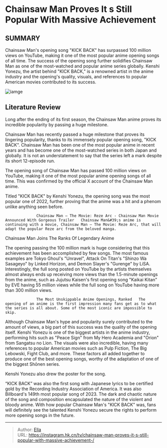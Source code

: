 # Chainsaw Man Proves It s Still Popular With Massive Achievement 


## SUMMARY 



  Chainsaw Man&#39;s opening song &#34;KICK BACK&#34; has surpassed 100 million views on YouTube, making it one of the most popular anime opening songs of all time.   The success of the opening song further solidifies Chainsaw Man as one of the most-watched and popular anime series globally.   Kenshi Yonezu, the artist behind &#34;KICK BACK,&#34; is a renowned artist in the anime industry and the opening&#39;s quality, visuals, and references to popular American movies contributed to its success.  

![iamge](https://static1.srcdn.com/wordpress/wp-content/uploads/2024/01/the-cast-of-chainsaw-man-in-the-opening-sitting-in-the-cinema.jpg)

## Literature Review

Long after the ending of its first season, the Chainsaw Man anime proves its incredible popularity by passing a huge milestone.




Chainsaw Man has recently passed a huge milestone that proves its lingering popularity, thanks to its immensely popular opening song, &#34;KICK BACK&#34;. Chainsaw Man has been one of the most popular anime in recent years and has become one of the most-watched series in both Japan and globally. It is not an understatement to say that the series left a mark despite its short 12-episode run.




The opening song of Chainsaw Man has passed 100 million views on YouTube, making it one of the most popular anime opening songs of all time. This was confirmed by the official X account of the Chainsaw Man anime.


 

Titled &#34;KICK BACK&#34; by Kenshi Yonezu, the opening song was the most popular one of 2022, further proving that the anime was a hit and a phenom unlike anything seen before.

                  Chainsaw Man – The Movie: Reze Arc - Chainsaw Man Movie Announced With Gorgeous Trailer   Chainsaw Man&#39;s anime is continuing with a movie, Chainsaw Man – The Movie: Reze Arc, that will adapt the popular Reze arc from the beloved manga.   


 Chainsaw Man Joins The Ranks Of Legendary Anime 

 




The opening passing the 100 million mark is huge considering that this achievement has been accomplished by few songs. The most famous examples are Tokyo Ghoul&#39;s &#34;Unravel&#34;, Attack On Titan&#39;s &#34;Shinzo Wa Sasageyo&#34; by Linked Horizon, and Demon Slayer&#39;s &#34;Gurenge&#34; by LiSA. Interestingly, the full song posted on YouTube by the artists themselves almost always ends up receiving more views than the 1.5-minute openings from the anime, such as Jujutsu Kaisen&#39;s first opening song &#34;Kaikai Kitan&#34; by EVE having 55 million views while the full song on YouTube having more than 300 million views.

                  The Most Unskippable Anime Openings, Ranked   The opening of an anime is the first impression many fans get as to what the series is all about. Some of the most iconic are impossible to skip.   

Although Chainsaw Man&#39;s hype and popularity surely contributed to the amount of views, a big part of this success was the quality of the opening itself. Kenshi Yonezu is one of the biggest artists in the anime industry, performing hits such as &#34;Peace Sign&#34; from My Hero Academia and &#34;Orion&#34; from Sangatsu no Lion. The visuals were also incredible, having many references to popular American movies such as Pulp Fiction, The Big Lebowski, Fight Club, and more. These factors all added together to produce one of the best opening songs, worthy of the adaptation of one of the biggest Shōnen series.






Kenshi Yonezu also drew the poster for the song.




“KICK BACK” was also the first song with Japanese lyrics to be certified gold by the Recording Industry Association of America. It was also Billboard&#39;s 149th most popular song of 2023. The dark and chaotic nature of the song and composition encapsulated the nature of the violent and bloody anime. With how popular Chainsaw Man&#39;s &#34;KICK BACK&#34; was, fans will definitely see the talented Kenshi Yonezu secure the rights to perform more opening songs in the future.



---

> Author: [Ella](https://instagram.hk.cn/)  
> URL: https://instagram.hk.cn/tv/chainsaw-man-proves-it-s-still-popular-with-massive-achievement-/  

